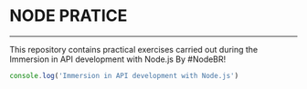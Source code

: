 # NODE PRATICE
---

This repository contains practical exercises carried out during the Immersion in API development with Node.js By #NodeBR!

```javascript
console.log('Immersion in API development with Node.js')
```